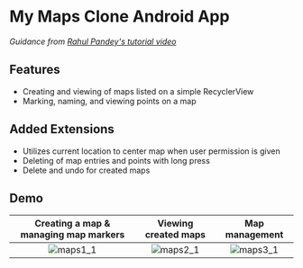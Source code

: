 # My Maps Clone Android App
*Guidance from [Rahul Pandey's tutorial video](https://www.youtube.com/watch?v=5dBnunaRkq0)*

## Features
- Creating and viewing of maps listed on a simple RecyclerView
- Marking, naming, and viewing points on a map

## Added Extensions
- Utilizes current location to center map when user permission is given
- Deleting of map entries and points with long press
- Delete and undo for created maps

## Demo

| **Creating a map & managing map markers** | **Viewing created maps**    | **Map management** |
| :---:   | :---: | :---: |
|  ![maps1_1](https://user-images.githubusercontent.com/19531623/202463990-f4ca3064-2297-4f39-8a48-052a632d0327.gif) | ![maps2_1](https://user-images.githubusercontent.com/19531623/202464004-d1b33dce-f90b-4d4e-9232-237e1a3bd5e8.gif)   | ![maps3_1](https://user-images.githubusercontent.com/19531623/202463462-a9042d89-bcd7-43f1-8c96-8b5ed8eeda67.gif) |
